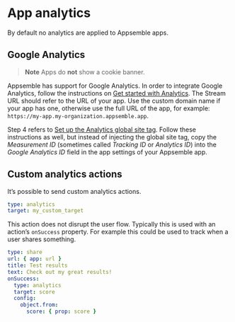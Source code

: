 # App analytics

By default no analytics are applied to Appsemble apps.

## Google Analytics

> **Note** Apps do **not** show a cookie banner.

Appsemble has support for Google Analytics. In order to integrate Google Analytics, follow the
instructions on [Get started with Analytics](https://support.google.com/analytics/answer/1008015).
The Stream URL should refer to the URL of your app. Use the custom domain name if your app has one,
otherwise use the full URL of the app, for example: `https://my-app.my-organization.appsemble.app`.

Step 4 refers to
[Set up the Analytics global site tag](https://support.google.com/analytics/answer/1008080). Follow
these instructions as well, but instead of injecting the global site tag, copy the _Measurement ID_
(sometimes called _Tracking ID_ or _Analytics ID_) into the _Google Analytics ID_ field in the app
settings of your Appsemble app.

## Custom analytics actions

It’s possible to send custom analytics actions.

```yaml
type: analytics
target: my_custom_target
```

This action does not disrupt the user flow. Typically this is used with an action’s `onSuccess`
property. For example this could be used to track when a user shares something.

```yaml
type: share
url: { app: url }
title: Test results
text: Check out my great results!
onSuccess:
  type: analytics
  target: score
  config:
    object.from:
      score: { prop: score }
```
